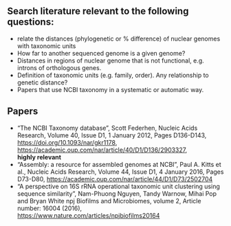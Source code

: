 ## Search literature relevant to the following questions:
 - relate the distances (phylogenetic or % difference) of nuclear genomes with taxonomic units
 - How far to another sequenced genome is a given genome?
 - Distances in regions of nuclear genome that is not functional, e.g. introns of orthologous genes.
 - Definition of taxonomic units (e.g. family, order). Any relationship to genetic distance?
 - Papers that use NCBI taxonomy in a systematic or automatic way.

## Papers
  - “The NCBI Taxonomy database”, Scott Federhen, Nucleic Acids Research, Volume
40, Issue D1, 1 January 2012, Pages D136-D143, https://doi.org/10.1093/nar/gkr1178,
https://academic.oup.com/nar/article/40/D1/D136/2903327,  
__highly relevant__
  - “Assembly: a resource for assembled genomes at NCBI”, Paul A. Kitts et al., Nucleic
Acids Research, Volume 44, Issue D1, 4 January 2016, Pages D73-D80, https://academic.oup.com/nar/article/44/D1/D73/2502704
  - “A perspective on 16S rRNA operational taxonomic unit clustering using sequence
similarity”, Nam-Phuong Nguyen, Tandy Warnow, Mihai Pop and Bryan White
npj Biofilms and Microbiomes, volume 2, Article number: 16004 (2016), https://www.nature.com/articles/npjbiofilms20164
